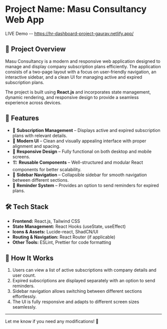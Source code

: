 # Project Name: Masu Consultancy Web App

LIVE Demo --    https://hr-dashboard-project-gaurav.netlify.app/

## 📌 Project Overview
Masu Consultancy is a modern and responsive web application designed to manage and display company subscription plans efficiently. The application consists of a two-page layout with a focus on user-friendly navigation, an interactive sidebar, and a clean UI for managing active and expired subscription plans.

The project is built using **React.js** and incorporates state management, dynamic rendering, and responsive design to provide a seamless experience across devices.

## 🚀 Features
- 📌 **Subscription Management** – Displays active and expired subscription plans with relevant details.
- 🎨 **Modern UI** – Clean and visually appealing interface with proper alignment and spacing.
- 📱 **Responsive Design** – Fully functional on both desktop and mobile screens.
- 🏗 **Reusable Components** – Well-structured and modular React components for better scalability.
- 📂 **Sidebar Navigation** – Collapsible sidebar for smooth navigation between different sections.
- 🔔 **Reminder System** – Provides an option to send reminders for expired plans.

## 🛠 Tech Stack
- **Frontend:** React.js, Tailwind CSS
- **State Management:** React Hooks (useState, useEffect)
- **Icons & Assets:** Lucide-react, ShadCN/UI
- **Routing & Navigation:** React Router (if applicable)
- **Other Tools:** ESLint, Prettier for code formatting


## 📌 How It Works
1. Users can view a list of active subscriptions with company details and user count.
2. Expired subscriptions are displayed separately with an option to send reminders.
3. Sidebar navigation allows switching between different sections effortlessly.
4. The UI is fully responsive and adapts to different screen sizes seamlessly.

---

Let me know if you need any modifications! 🚀


